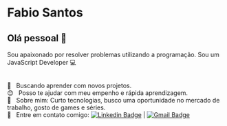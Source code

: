 <img width="auto" src="">


# Fabio Santos 

## Olá pessoal 👋
Sou apaixonado por resolver problemas utilizando a programação.
Sou um JavaScript Developer :computer:

 <br/> :purple_heart: &nbsp; Buscando aprender com novos projetos.
 <br/> :blush: &nbsp; Posso te ajudar com meu empenho e rápida aprendizagem.
 <br/> 💬  &nbsp; Sobre mim: Curto tecnologias, busco uma oportunidade no mercado de trabalho, gosto de games e séries.
 <br/> :email: &nbsp; Entre em contato comigo: [![Linkedin Badge](https://img.shields.io/badge/-FabioSantos-blue?style=flat-square&logo=Linkedin&logoColor=white&link=https://www.linkedin.com/in/sntFabio/)](https://www.linkedin.com/in/sntFabio/) 
| 
[![Gmail Badge](https://img.shields.io/badge/-sntfabio.22@gmail.com-c14438?style=flat-square&logo=Gmail&logoColor=white&link=mailto:sntfabio.22@gmail.com)](mailto:sntfabio.22@gmail.com)
